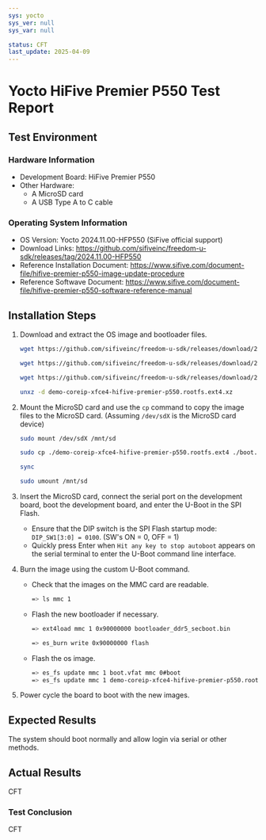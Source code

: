 ```yaml
---
sys: yocto
sys_ver: null
sys_var: null

status: CFT
last_update: 2025-04-09
---
```


# Yocto HiFive Premier P550 Test Report

## Test Environment

### Hardware Information

- Development Board: HiFive Premier P550
- Other Hardware:
  - A MicroSD card
  - A USB Type A to C cable

### Operating System Information

- OS Version: Yocto 2024.11.00-HFP550 (SiFive official support)
- Download Links: <https://github.com/sifiveinc/freedom-u-sdk/releases/tag/2024.11.00-HFP550>
- Reference Installation Document: <https://www.sifive.com/document-file/hifive-premier-p550-image-update-procedure>
- Reference Softwave Document: <https://www.sifive.com/document-file/hifive-premier-p550-software-reference-manual>

## Installation Steps

1. Download and extract the OS image and bootloader files.

    ```bash
    wget https://github.com/sifiveinc/freedom-u-sdk/releases/download/2024.11.00-HFP550/demo-coreip-xfce4-hifive-premier-p550.rootfs.ext4.xz
    
    wget https://github.com/sifiveinc/freedom-u-sdk/releases/download/2024.11.00-HFP550/boot.vfat

    wget https://github.com/sifiveinc/freedom-u-sdk/releases/download/2024.11.00-HFP550/bootloader_ddr5_secboot.bin

    unxz -d demo-coreip-xfce4-hifive-premier-p550.rootfs.ext4.xz
    ```

2. Mount the MicroSD card and use the `cp` command to copy the image files to the MicroSD card. (Assuming `/dev/sdX` is the MicroSD card device)

    ```bash
    sudo mount /dev/sdX /mnt/sd
    
    sudo cp ./demo-coreip-xfce4-hifive-premier-p550.rootfs.ext4 ./boot.vfat ./bootloader_ddr5_secboot.bin /mnt/sd

    sync

    sudo umount /mnt/sd
    ```

3. Insert the MicroSD card, connect the serial port on the development board, boot the development board, and enter the U-Boot in the SPI Flash.
    - Ensure that the DIP switch is the SPI Flash startup mode: `DIP_SW1[3:0] = 0100`. (SW's ON = 0, OFF = 1)
    - Quickly press Enter when `Hit any key to stop autoboot` appears on the serial terminal to enter the U-Boot command line interface.

4. Burn the image using the custom U-Boot command.
    - Check that the images on the MMC card are readable.

        ```bash
        => ls mmc 1
        ```

    - Flash the new bootloader if necessary.

        ```bash
        => ext4load mmc 1 0x90000000 bootloader_ddr5_secboot.bin

        => es_burn write 0x90000000 flash
        ```

    - Flash the os image.

        ```bash
        => es_fs update mmc 1 boot.vfat mmc 0#boot
        => es_fs update mmc 1 demo-coreip-xfce4-hifive-premier-p550.rootfs.ext4 mmc 0#root
        ```

5. Power cycle the board to boot with the new images.

## Expected Results

The system should boot normally and allow login via serial or other methods.

## Actual Results

CFT

### Test Conclusion

CFT
